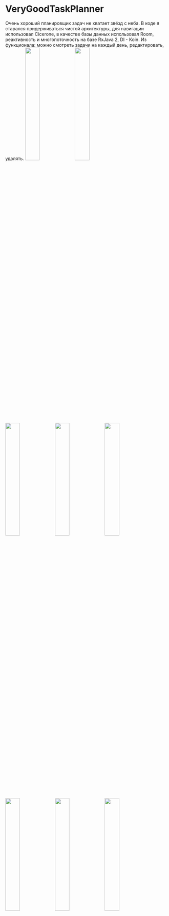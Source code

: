 # VeryGoodTaskPlanner
Очень хороший планировщик задач не хватает звёзд с неба.
В коде я старался придерживаться чистой архитектуры, для навигации использовал Cicerone, в качестве базы данных использовал Room, реактивность и многопоточность на базе RxJava 2, DI - Koin.
Из функционала: можно смотреть задачи на каждый день, редактировать, удалять.
<img src="https://user-images.githubusercontent.com/84909101/148935701-5fbf2da7-e275-45e3-8ed9-ff0ed2321491.jpg" width="30%"></img> <img src="https://user-images.githubusercontent.com/84909101/148935704-899ba7ed-5a03-4f21-a083-1c4083e73bec.jpg" width="30%"></img> <img src="https://user-images.githubusercontent.com/84909101/148935709-1fa93f92-a001-4b3d-b6bc-6d1f27d5b408.jpg" width="30%"></img> <img src="https://cloud.githubusercontent.com/assets/4307137/10105290/2a183f3a-63ae-11e5-9380-50d9f6d8afd6.png" width="30%"></img> <img src="https://cloud.githubusercontent.com/assets/4307137/10105284/26aa7ad4-63ae-11e5-88b7-bc523a095c9f.png" width="30%"></img> <img src="https://cloud.githubusercontent.com/assets/4307137/10105288/28698fae-63ae-11e5-8ba7-a62360a8e8a7.png" width="30%"></img> <img src="https://cloud.githubusercontent.com/assets/4307137/10105283/251b6868-63ae-11e5-9918-b789d9d682ec.png" width="30%"></img> <img src="https://cloud.githubusercontent.com/assets/4307137/10105290/2a183f3a-63ae-11e5-9380-50d9f6d8afd6.png" width="30%"></img> 
